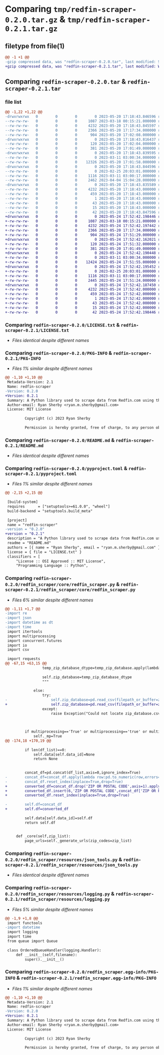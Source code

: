 # Comparing `tmp/redfin-scraper-0.2.0.tar.gz` & `tmp/redfin-scraper-0.2.1.tar.gz`

## filetype from file(1)

```diff
@@ -1 +1 @@
-gzip compressed data, was "redfin-scraper-0.2.0.tar", last modified: Sat May 20 17:18:43 2023, max compression
+gzip compressed data, was "redfin-scraper-0.2.1.tar", last modified: Wed May 24 17:52:42 2023, max compression
```

## Comparing `redfin-scraper-0.2.0.tar` & `redfin-scraper-0.2.1.tar`

### file list

```diff
@@ -1,22 +1,22 @@
-drwxrwxrwx   0        0        0        0 2023-05-20 17:18:43.846596 redfin-scraper-0.2.0/
--rw-rw-rw-   0        0        0     1087 2023-03-18 00:15:21.000000 redfin-scraper-0.2.0/LICENSE.txt
--rw-rw-rw-   0        0        0     4232 2023-05-20 17:18:43.845597 redfin-scraper-0.2.0/PKG-INFO
--rw-rw-rw-   0        0        0     2366 2023-05-20 17:17:34.000000 redfin-scraper-0.2.0/README.md
--rw-rw-rw-   0        0        0      904 2023-05-20 17:02:08.000000 redfin-scraper-0.2.0/pyproject.toml
-drwxrwxrwx   0        0        0        0 2023-05-20 17:18:43.816437 redfin-scraper-0.2.0/redfin_scraper/
--rw-rw-rw-   0        0        0      120 2023-05-20 17:02:04.000000 redfin-scraper-0.2.0/redfin_scraper/__init__.py
--rw-rw-rw-   0        0        0      381 2023-05-20 17:01:49.000000 redfin-scraper-0.2.0/redfin_scraper/config.py
-drwxrwxrwx   0        0        0        0 2023-05-20 17:18:43.839595 redfin-scraper-0.2.0/redfin_scraper/core/
--rw-rw-rw-   0        0        0        0 2023-03-11 03:00:34.000000 redfin-scraper-0.2.0/redfin_scraper/core/__init__.py
--rw-rw-rw-   0        0        0    12326 2023-05-20 17:01:58.000000 redfin-scraper-0.2.0/redfin_scraper/core/redfin_scraper.py
-drwxrwxrwx   0        0        0        0 2023-05-20 17:18:43.844596 redfin-scraper-0.2.0/redfin_scraper/resources/
--rw-rw-rw-   0        0        0        0 2023-02-25 20:03:01.000000 redfin-scraper-0.2.0/redfin_scraper/resources/__init__.py
--rw-rw-rw-   0        0        0     1116 2023-03-11 03:00:17.000000 redfin-scraper-0.2.0/redfin_scraper/resources/json_tools.py
--rw-rw-rw-   0        0        0     2462 2023-04-04 15:04:28.000000 redfin-scraper-0.2.0/redfin_scraper/resources/logging.py
-drwxrwxrwx   0        0        0        0 2023-05-20 17:18:43.835589 redfin-scraper-0.2.0/redfin_scraper.egg-info/
--rw-rw-rw-   0        0        0     4232 2023-05-20 17:18:43.000000 redfin-scraper-0.2.0/redfin_scraper.egg-info/PKG-INFO
--rw-rw-rw-   0        0        0      459 2023-05-20 17:18:43.000000 redfin-scraper-0.2.0/redfin_scraper.egg-info/SOURCES.txt
--rw-rw-rw-   0        0        0        1 2023-05-20 17:18:43.000000 redfin-scraper-0.2.0/redfin_scraper.egg-info/dependency_links.txt
--rw-rw-rw-   0        0        0       43 2023-05-20 17:18:43.000000 redfin-scraper-0.2.0/redfin_scraper.egg-info/requires.txt
--rw-rw-rw-   0        0        0       15 2023-05-20 17:18:43.000000 redfin-scraper-0.2.0/redfin_scraper.egg-info/top_level.txt
--rw-rw-rw-   0        0        0       42 2023-05-20 17:18:43.847596 redfin-scraper-0.2.0/setup.cfg
+drwxrwxrwx   0        0        0        0 2023-05-24 17:52:42.198446 redfin-scraper-0.2.1/
+-rw-rw-rw-   0        0        0     1087 2023-03-18 00:15:21.000000 redfin-scraper-0.2.1/LICENSE.txt
+-rw-rw-rw-   0        0        0     4232 2023-05-24 17:52:42.197442 redfin-scraper-0.2.1/PKG-INFO
+-rw-rw-rw-   0        0        0     2366 2023-05-20 17:17:34.000000 redfin-scraper-0.2.1/README.md
+-rw-rw-rw-   0        0        0      904 2023-05-24 17:51:29.000000 redfin-scraper-0.2.1/pyproject.toml
+drwxrwxrwx   0        0        0        0 2023-05-24 17:52:42.162021 redfin-scraper-0.2.1/redfin_scraper/
+-rw-rw-rw-   0        0        0      120 2023-05-24 17:51:32.000000 redfin-scraper-0.2.1/redfin_scraper/__init__.py
+-rw-rw-rw-   0        0        0      381 2023-05-20 17:01:49.000000 redfin-scraper-0.2.1/redfin_scraper/config.py
+drwxrwxrwx   0        0        0        0 2023-05-24 17:52:42.190448 redfin-scraper-0.2.1/redfin_scraper/core/
+-rw-rw-rw-   0        0        0        0 2023-03-11 03:00:34.000000 redfin-scraper-0.2.1/redfin_scraper/core/__init__.py
+-rw-rw-rw-   0        0        0    12424 2023-05-24 17:51:55.000000 redfin-scraper-0.2.1/redfin_scraper/core/redfin_scraper.py
+drwxrwxrwx   0        0        0        0 2023-05-24 17:52:42.195452 redfin-scraper-0.2.1/redfin_scraper/resources/
+-rw-rw-rw-   0        0        0        0 2023-02-25 20:03:01.000000 redfin-scraper-0.2.1/redfin_scraper/resources/__init__.py
+-rw-rw-rw-   0        0        0     1116 2023-03-11 03:00:17.000000 redfin-scraper-0.2.1/redfin_scraper/resources/json_tools.py
+-rw-rw-rw-   0        0        0     2445 2023-05-24 17:51:24.000000 redfin-scraper-0.2.1/redfin_scraper/resources/logging.py
+drwxrwxrwx   0        0        0        0 2023-05-24 17:52:42.187450 redfin-scraper-0.2.1/redfin_scraper.egg-info/
+-rw-rw-rw-   0        0        0     4232 2023-05-24 17:52:42.000000 redfin-scraper-0.2.1/redfin_scraper.egg-info/PKG-INFO
+-rw-rw-rw-   0        0        0      459 2023-05-24 17:52:42.000000 redfin-scraper-0.2.1/redfin_scraper.egg-info/SOURCES.txt
+-rw-rw-rw-   0        0        0        1 2023-05-24 17:52:42.000000 redfin-scraper-0.2.1/redfin_scraper.egg-info/dependency_links.txt
+-rw-rw-rw-   0        0        0       43 2023-05-24 17:52:42.000000 redfin-scraper-0.2.1/redfin_scraper.egg-info/requires.txt
+-rw-rw-rw-   0        0        0       15 2023-05-24 17:52:42.000000 redfin-scraper-0.2.1/redfin_scraper.egg-info/top_level.txt
+-rw-rw-rw-   0        0        0       42 2023-05-24 17:52:42.198446 redfin-scraper-0.2.1/setup.cfg
```

### Comparing `redfin-scraper-0.2.0/LICENSE.txt` & `redfin-scraper-0.2.1/LICENSE.txt`

 * *Files identical despite different names*

### Comparing `redfin-scraper-0.2.0/PKG-INFO` & `redfin-scraper-0.2.1/PKG-INFO`

 * *Files 1% similar despite different names*

```diff
@@ -1,10 +1,10 @@
 Metadata-Version: 2.1
 Name: redfin-scraper
-Version: 0.2.0
+Version: 0.2.1
 Summary: A Python library used to scrape data from Redfin.com using the unofficial Stringray API.
 Author-email: Ryan Sherby <ryan.m.sherby@gmail.com>
 License: MIT License
         
         Copyright (c) 2023 Ryan Sherby
         
         Permission is hereby granted, free of charge, to any person obtaining a copy
```

### Comparing `redfin-scraper-0.2.0/README.md` & `redfin-scraper-0.2.1/README.md`

 * *Files identical despite different names*

### Comparing `redfin-scraper-0.2.0/pyproject.toml` & `redfin-scraper-0.2.1/pyproject.toml`

 * *Files 1% similar despite different names*

```diff
@@ -2,15 +2,15 @@
 
 [build-system]
 requires      = ["setuptools>=61.0.0", "wheel"]
 build-backend = "setuptools.build_meta"
 
 [project]
 name = "redfin-scraper"
-version = "0.2.0"
+version = "0.2.1"
 description = "A Python library used to scrape data from Redfin.com using the unofficial Stringray API."
 readme = "README.md"
 authors = [{ name = "Ryan Sherby", email = "ryan.m.sherby@gmail.com" }]
 license = { file = "LICENSE.txt" }
 classifiers = [
     "License :: OSI Approved :: MIT License",
     "Programming Language :: Python",
```

### Comparing `redfin-scraper-0.2.0/redfin_scraper/core/redfin_scraper.py` & `redfin-scraper-0.2.1/redfin_scraper/core/redfin_scraper.py`

 * *Files 6% similar despite different names*

```diff
@@ -1,11 +1,7 @@
-import re
-import json
-import datetime as dt
-import time
 import itertools
 import multiprocessing
 import concurrent.futures
 import io
 import csv
 
 import requests
@@ -67,15 +63,15 @@
                 temp_zip_database_dtype=temp_zip_database.apply(lambda row:pd.to_numeric(row,errors='ignore'))
 
                 self.zip_database=temp_zip_database_dtype
                 """
 
             else:
                 try:
-                    self.zip_database=pd.read_csv(filepath_or_buffer=zip_database_path)
+                    self.zip_database=pd.read_csv(filepath_or_buffer=zip_database_path,dtype={'zip':str})
                 except:
                     raise Exception("Could not locate zip_database.csv")
 
 
 
         if multiprocessing=='True' or multiprocessing=='true' or multiprocessing == True:
             self._mp=True       
@@ -174,18 +170,19 @@
 
         if len(df_list)==0:
             self.data[self.data_id]=None
             return None
 
 
         concat_df=pd.concat(df_list,axis=0,ignore_index=True)
-        concat_df=concat_df.apply(lambda row:pd.to_numeric(row,errors='ignore'))
-        concat_df.reset_index(inplace=True,drop=True)
+        converted_df=concat_df.drop('ZIP OR POSTAL CODE',axis=1).apply(lambda row:pd.to_numeric(row,errors='ignore'))
+        converted_df.insert(6,'ZIP OR POSTAL CODE',concat_df['ZIP OR POSTAL CODE'].astype(str))
+        converted_df.reset_index(inplace=True,drop=True)
     
-        self.df=concat_df
+        self.df=converted_df
 
         self.data[self.data_id]=self.df
         return self.df
 
 
     def _core(self,zip_list):
         page_urls=self._generate_urls(zip_codes=zip_list)
```

### Comparing `redfin-scraper-0.2.0/redfin_scraper/resources/json_tools.py` & `redfin-scraper-0.2.1/redfin_scraper/resources/json_tools.py`

 * *Files identical despite different names*

### Comparing `redfin-scraper-0.2.0/redfin_scraper/resources/logging.py` & `redfin-scraper-0.2.1/redfin_scraper/resources/logging.py`

 * *Files 5% similar despite different names*

```diff
@@ -1,9 +1,8 @@
 import functools
-import datetime
 import logging
 import time
 from queue import Queue
 
 class OrderedQueueHandler(logging.Handler):
     def __init__(self,filename):
         super().__init__()
```

### Comparing `redfin-scraper-0.2.0/redfin_scraper.egg-info/PKG-INFO` & `redfin-scraper-0.2.1/redfin_scraper.egg-info/PKG-INFO`

 * *Files 1% similar despite different names*

```diff
@@ -1,10 +1,10 @@
 Metadata-Version: 2.1
 Name: redfin-scraper
-Version: 0.2.0
+Version: 0.2.1
 Summary: A Python library used to scrape data from Redfin.com using the unofficial Stringray API.
 Author-email: Ryan Sherby <ryan.m.sherby@gmail.com>
 License: MIT License
         
         Copyright (c) 2023 Ryan Sherby
         
         Permission is hereby granted, free of charge, to any person obtaining a copy
```

